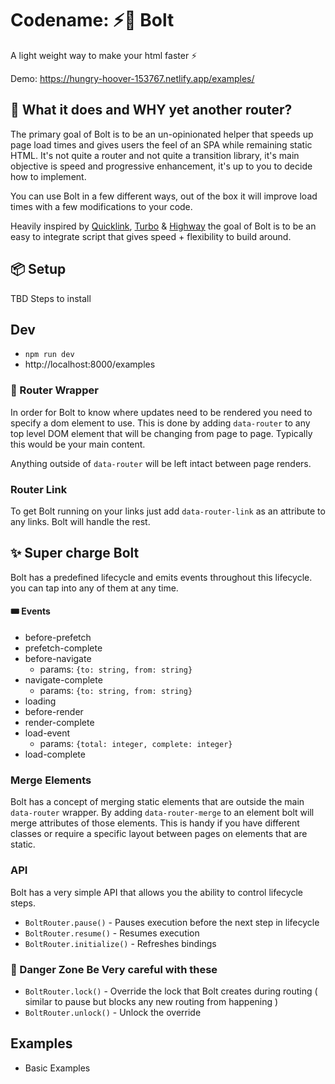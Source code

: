 # Codename: ⚡️🤖 Bolt

A light weight way to make your html faster ⚡️

Demo: https://hungry-hoover-153767.netlify.app/examples/

## 🧐 What it does and WHY yet another router?

The primary goal of Bolt is to be an un-opinionated helper that speeds up page load times and gives users the feel of an SPA while remaining static HTML. It's not quite a router and not quite a transition library, it's main objective is speed and progressive enhancement, it's up to you to decide how to implement.

You can use Bolt in a few different ways, out of the box it will improve load times with a few modifications to your code.

Heavily inspired by [Quicklink](https://github.com/GoogleChromeLabs/quicklink), [Turbo](https://turbo.hotwired.dev/) & [Highway](https://highway.js.org/) the goal of Bolt is to be an easy to integrate script that gives speed + flexibility to build around.

## 📦 Setup

TBD Steps to install

## Dev

- `npm run dev`
- http://localhost:8000/examples

### 🔨 Router Wrapper

In order for Bolt to know where updates need to be rendered you need to specify a dom element to use. This is done by adding `data-router` to any top level DOM element that will be changing from page to page. Typically this would be your main content.

Anything outside of `data-router` will be left intact between page renders.

### Router Link

To get Bolt running on your links just add `data-router-link` as an attribute to any links. Bolt will handle the rest.

## ✨ Super charge Bolt

Bolt has a predefined lifecycle and emits events throughout this lifecycle. you can tap into any of them at any time.

#### 🎟 Events

- before-prefetch
- prefetch-complete
- before-navigate
  - params: `{to: string, from: string}`
- navigate-complete
  - params: `{to: string, from: string}`
- loading
- before-render
- render-complete
- load-event
  - params: `{total: integer, complete: integer}`
- load-complete

### Merge Elements

Bolt has a concept of merging static elements that are outside the main `data-router` wrapper. By adding `data-router-merge` to an element bolt will merge attributes of those elements. This is handy if you have different classes or require a specific layout between pages on elements that are static.

### API

Bolt has a very simple API that allows you the ability to control lifecycle steps.

- `BoltRouter.pause()` - Pauses execution before the next step in lifecycle
- `BoltRouter.resume()` - Resumes execution
- `BoltRouter.initialize()` - Refreshes bindings

### 🚨 Danger Zone Be Very careful with these

- `BoltRouter.lock()` - Override the lock that Bolt creates during routing ( similar to pause but blocks any new routing from happening )
- `BoltRouter.unlock()` - Unlock the override

## Examples

- Basic Examples
